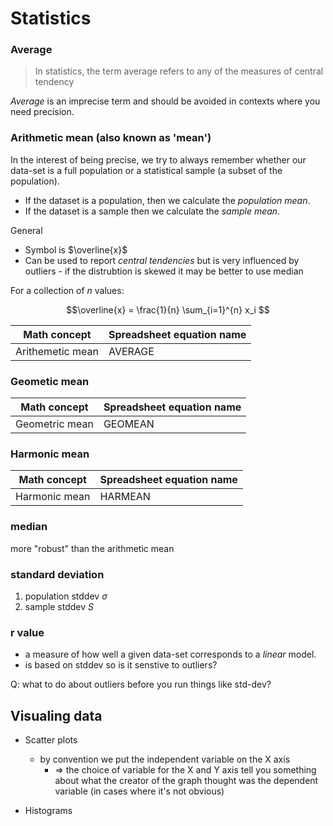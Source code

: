 # Statistics

### Average

> In statistics, the term average refers to any of the measures of central
> tendency

_Average_ is an imprecise term and should be avoided in contexts where you need
precision.

### Arithmetic mean (also known as 'mean')

In the interest of being precise, we try to always remember whether our data-set
is a full population or a statistical sample (a subset of the population).

- If the dataset is a population, then we calculate the _population mean_.
- If the dataset is a sample then we calculate the _sample mean_.

General

- Symbol is $\overline{x}$
- Can be used to report _central tendencies_ but is very influenced by
  outliers - if the distrubtion is skewed it may be better to use median

For a collection of $n$ values:

$$\overline{x} = \frac{1}{n} \sum_{i=1}^{n} x_i $$

| Math concept     | Spreadsheet equation name |
| ---------------- | ------------------------- |
| Arithemetic mean | AVERAGE                   |

### Geometic mean

| Math concept   | Spreadsheet equation name |
| -------------- | ------------------------- |
| Geometric mean | GEOMEAN                   |

### Harmonic mean

| Math concept  | Spreadsheet equation name |
| ------------- | ------------------------- |
| Harmonic mean | HARMEAN                   |

### median

more "robust" than the arithmetic mean

### standard deviation

1. population stddev $\sigma$
2. sample stddev $S$

### r value

- a measure of how well a given data-set corresponds to a _linear_ model.
- is based on stddev so is it senstive to outliers?

Q: what to do about outliers before you run things like std-dev?

## Visualing data

- Scatter plots
    - by convention we put the independent variable on the X axis
        - => the choice of variable for the X and Y axis tell you something
          about what the creator of the graph thought was the dependent variable
          (in cases where it's not obvious)

- Histograms
